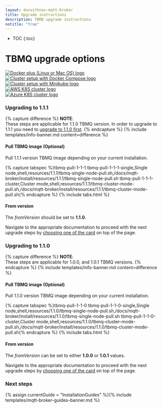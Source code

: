 ```yaml
---
layout: docwithnav-mqtt-broker
title: Upgrade instructions
description: TBMQ upgrade instructions
notitle: "true"
---
```


* TOC
{:toc}

<div class="installation-options">
    <div class="install-options-header">
       <div class="install-options-hero">
          <div class="container">
            <div class="install-options-hero-content">
                <h1>TBMQ upgrade options</h1>
            </div>
            <div class="deployment-container one-line-deployment-container">
                <div class="deployment-div">
                    <div class="container">
                        <div class="deployment-section deployment-on-premise active" id="onPremise">
                           <div class="deployment-cards">
                                <div class="deployment-cards-container">
                                    <div class="deployment-card-block">
                                        <a href="/docs/mqtt-broker/install/docker/#upgrading">
                                            <span>
                                                <div class="deployment-logo">
                                                    <img width="" src="/images/install/platform/docker-linux-macos.svg" title="Docker (Linux or Mac OS)" alt="Docker plus (Linux or Mac OS) logo">
                                                 </div>
                                            </span>
                                        </a>
                                    </div>
                                    <div class="deployment-card-block">
                                        <a href="/docs/mqtt-broker/install/cluster/docker-compose-setup/#upgrading">
                                            <span>
                                                <div class="deployment-logo">
                                                    <img width="" src="/images/install/cluster/docker-compose.svg" title="Cluster setup with Docker Compose" alt="Cluster setup with Docker Compose logo">
                                                 </div>
                                            </span>
                                        </a>
                                    </div>
                                    <div class="deployment-card-block">
                                        <a href="/docs/mqtt-broker/install/cluster/minikube-cluster-setup/#upgrading">
                                            <span>
                                                <div class="deployment-logo">
                                                    <img width="" src="/images/install/cluster/minikube.svg" title="Cluster setup with Minikube" alt="Cluster setup with Minikube logo">
                                                 </div>
                                            </span>
                                        </a>
                                    </div>
                                    <div class="deployment-card-block">
                                        <a href="/docs/mqtt-broker/install/cluster/aws-cluster-setup/#upgrading">
                                            <span>
                                                <div class="deployment-logo">
                                                    <img width="" src="/images/install/cloud/eks.svg" title="Cluster setup on EKS" alt="AWS K8S cluster logo">
                                                 </div>
                                            </span>
                                        </a>
                                    </div>
                                    <div class="deployment-card-block">
                                        <a href="/docs/mqtt-broker/install/cluster/azure-cluster-setup/#upgrading">
                                            <span>
                                                <div class="deployment-logo">
                                                    <img width="" src="/images/install/cloud/azure.svg" title="Cluster setup on AKS" alt="Azure K8S cluster logo">
                                                 </div>
                                            </span>
                                        </a>
                                    </div>
                               </div>
                            </div>
                        </div>
                    </div>
                </div>
            </div>
          </div>
       </div>
    </div>
</div>

### Upgrading to 1.1.1

{% capture difference %}
**NOTE**:
<br>
These steps are applicable for 1.1.0 TBMQ version. In order to upgrade to 1.1.1 you need to [upgrade to 1.1.0 first](#upgrading-to-110).
{% endcapture %}
{% include templates/info-banner.md content=difference %}

#### Pull TBMQ image (Optional)

Pull 1.1.1 version TBMQ image depending on your current installation.

{% capture tabspec %}tbmq-pull-1-1-1
tbmq-pull-1-1-1-single,Single node,shell,resources/1.1.1/tbmq-single-node-pull.sh,/docs/mqtt-broker/install/resources/1.1.1/tbmq-single-node-pull.sh
tbmq-pull-1-1-1-cluster,Cluster mode,shell,resources/1.1.1/tbmq-cluster-mode-pull.sh,/docs/mqtt-broker/install/resources/1.1.1/tbmq-cluster-mode-pull.sh{% endcapture %}
{% include tabs.html %}

#### From version

The _fromVersion_ should be set to **1.1.0**.

Navigate to the appropriate documentation to proceed with the next upgrade steps by [choosing one of the card](/docs/mqtt-broker/install/upgrade-instructions/)
on top of the page.

### Upgrading to 1.1.0

{% capture difference %}
**NOTE**:
<br>
These steps are applicable for 1.0.0, and 1.0.1 TBMQ versions.
{% endcapture %}
{% include templates/info-banner.md content=difference %}

#### Pull TBMQ image (Optional)

Pull 1.1.0 version TBMQ image depending on your current installation.

{% capture tabspec %}tbmq-pull-1-1-0
tbmq-pull-1-1-0-single,Single node,shell,resources/1.1.0/tbmq-single-node-pull.sh,/docs/mqtt-broker/install/resources/1.1.0/tbmq-single-node-pull.sh
tbmq-pull-1-1-0-cluster,Cluster mode,shell,resources/1.1.0/tbmq-cluster-mode-pull.sh,/docs/mqtt-broker/install/resources/1.1.0/tbmq-cluster-mode-pull.sh{% endcapture %}
{% include tabs.html %}

#### From version

The _fromVersion_ can be set to either **1.0.0** or **1.0.1** values.

Navigate to the appropriate documentation to proceed with the next upgrade steps by [choosing one of the card](/docs/mqtt-broker/install/upgrade-instructions/) 
on top of the page.

### Next steps

{% assign currentGuide = "InstallationGuides" %}{% include templates/mqtt-broker-guides-banner.md %}
